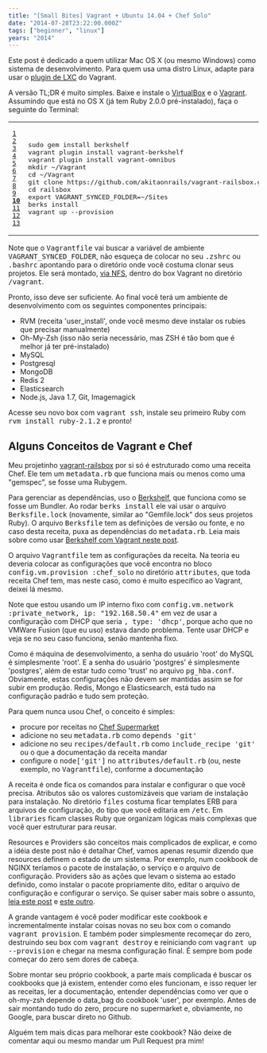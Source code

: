 ```yaml
---
title: "[Small Bites] Vagrant + Ubuntu 14.04 + Chef Solo"
date: "2014-07-28T23:22:00.000Z"
tags: ["beginner", "linux"]
years: "2014"
---
```


<p></p>
<p>Este post é dedicado a quem utilizar Mac OS X (ou mesmo Windows) como sistema de desenvolvimento. Para quem usa uma distro Linux, adapte para usar o <a href="https://github.com/fgrehm/vagrant-lxc">plugin de LXC</a> do Vagrant.</p>
<p>A versão TL;DR é muito simples. Baixe e instale o <a href="https://www.virtualbox.org/wiki/Downloads">VirtualBox</a> e o <a href="http://www.vagrantup.com/downloads.html">Vagrant</a>. Assumindo que está no OS X (já tem Ruby 2.0.0 pré-instalado), faça o seguinte do Terminal:</p>
<table class="CodeRay">
  <tbody>
    <tr>
      <td class="line-numbers" title="double click to toggle" ondblclick="with (this.firstChild.style) { display = (display == '') ? 'none' : '' }"><pre><a href="#n1" name="n1">1</a>
<a href="#n2" name="n2">2</a>
<a href="#n3" name="n3">3</a>
<a href="#n4" name="n4">4</a>
<a href="#n5" name="n5">5</a>
<a href="#n6" name="n6">6</a>
<a href="#n7" name="n7">7</a>
<a href="#n8" name="n8">8</a>
<a href="#n9" name="n9">9</a>
<strong><a href="#n10" name="n10">10</a></strong>
<a href="#n11" name="n11">11</a>
<a href="#n12" name="n12">12</a>
<a href="#n13" name="n13">13</a>
</pre>
      </td>
      <td class="code"><pre>sudo gem install berkshelf
vagrant plugin install vagrant-berkshelf
vagrant plugin install vagrant-omnibus
mkdir ~/Vagrant
cd ~/Vagrant
git clone https://github.com/akitaonrails/vagrant-railsbox.git railsbox
cd railsbox
export VAGRANT_SYNCED_FOLDER=~/Sites
berks install
vagrant up --provision
</pre>
      </td>
    </tr>
  </tbody>
</table>
<p></p>
<p></p>
<p>Note que o <tt>Vagrantfile</tt> vai buscar a variável de ambiente <tt>VAGRANT_SYNCED_FOLDER</tt>, não esqueça de colocar no seu <tt>.zshrc</tt> ou <tt>.bashrc</tt> apontando para o diretório onde você costuma clonar seus projetos. Ele será montado, <a href="https://docs.vagrantup.com/v2/synced-folders/nfs.html">via NFS</a>, dentro do box Vagrant no diretório <tt>/vagrant</tt>.</p>
<p>Pronto, isso deve ser suficiente. Ao final você terá um ambiente de desenvolvimento com os seguintes componentes principais:</p>
<ul>
  <li>RVM (receita 'user_install', onde você mesmo deve instalar os rubies que precisar manualmente)</li>
  <li>Oh-My-Zsh (isso não seria necessário, mas ZSH é tão bom que é melhor já ter pré-instalado)</li>
  <li>MySQL</li>
  <li>Postgresql</li>
  <li>MongoDB</li>
  <li>Redis 2</li>
  <li>Elasticsearch</li>
  <li>Node.js, Java 1.7, Git, Imagemagick</li>
</ul>
<p>Acesse seu novo box com <tt>vagrant ssh</tt>, instale seu primeiro Ruby com <tt>rvm install ruby-2.1.2</tt> e pronto!</p>
<h2>Alguns Conceitos de Vagrant e Chef</h2>
<p>Meu projetinho <a href="https://github.com/akitaonrails/vagrant-railsbox">vagrant-railsbox</a> por si só é estruturado como uma receita Chef. Ele tem um <tt>metadata.rb</tt> que funciona mais ou menos como uma "gemspec", se fosse uma Rubygem.</p>
<p>Para gerenciar as dependências, uso o <a href="https://berkshelf.com/">Berkshelf</a>, que funciona como se fosse um Bundler. Ao rodar <tt>berks install</tt> ele vai usar o arquivo <tt>Berksfile.lock</tt> (novamente, similar ao "Gemfile.lock" dos seus projetos Ruby). O arquivo <tt>Berksfile</tt> tem as definições de versão ou fonte, e no caso desta receita, puxa as dependências do <tt>metadata.rb</tt>. Leia mais sobre como usar <a href="https://misheska.com/blog/2013/06/16/getting-started-writing-chef-cookbooks-the-berkshelf-way/">Berkshelf com Vagrant neste post</a>.</p>
<p>O arquivo <tt>Vagrantfile</tt> tem as configurações da receita. Na teoria eu deveria colocar as configurações que você encontra no bloco <tt>config.vm.provision :chef_solo</tt> no diretório <tt>attributes</tt>, que toda receita Chef tem, mas neste caso, como é muito específico ao Vagrant, deixei lá mesmo.</p>
<p>Note que estou usando um IP interno fixo com <tt>config.vm.network :private_network, ip: "192.168.50.4"</tt> em vez de usar a configuração com DHCP que seria <tt>, type: 'dhcp'</tt>, porque acho que no VMWare Fusion (que eu uso) estava dando problema. Tente usar DHCP e veja se no seu caso funciona, senão mantenha fixo.</p>
<p>Como é máquina de desenvolvimento, a senha do usuário 'root' do MySQL é simplesmente 'root'. E a senha do usuário 'postgres' é simplesmente 'postgres', além de estar tudo como 'trust' no arquivo <tt>pg_hba.conf</tt>. Obviamente, estas configurações não devem ser mantidas assim se for subir em produção. Redis, Mongo e Elasticsearch, está tudo na configuração padrão e tudo sem proteção.</p>
<p>Para quem nunca usou Chef, o conceito é simples:</p>
<ul>
  <li>procure por receitas no <a href="https://supermarket.getchef.com/">Chef Supermarket</a></li>
  <li>adicione no seu <tt>metadata.rb</tt> como <tt>depends 'git'</tt></li>
  <li>adicione no seu <tt>recipes/default.rb</tt> como <tt>include_recipe 'git'</tt> ou o que a documentação da receita mandar</li>
  <li>configure o <tt>node['git']</tt> no <tt>attributes/default.rb</tt> (ou, neste exemplo, no <tt>Vagrantfile</tt>), conforme a documentação</li>
</ul>
<p>A receita é onde fica os comandos para instalar e configurar o que você precisa. Atributos são os valores customizáveis que variam de instalação para instalação. No diretório <tt>files</tt> costuma ficar templates ERB para arquivos de configuração, do tipo que você editaria em <tt>/etc</tt>. Em <tt>libraries</tt> ficam classes Ruby que organizam lógicas mais complexas que você quer estruturar para reusar.</p>
<p>Resources e Providers são conceitos mais complicados de explicar, e como a idéia deste post não é detalhar Chef, vamos apenas resumir dizendo que resources definem o estado de um sistema. Por exemplo, num cookbook de NGINX teríamos o pacote de instalação, o serviço e o arquivo de configuração. Providers são as ações que levam o sistema ao estado definido, como instalar o pacote propriamente dito, editar o arquivo de configuração e configurar o serviço. Se quiser saber mais sobre o assunto, <a href="https://neethack.com/2013/10/understand-chef-lwrp-heavy-version/">leia este post</a> e <a href="https://tech.yipit.com/2013/05/09/advanced-chef-writing-heavy-weight-resource-providers-hwrp/">este outro</a>.</p>
<p>A grande vantagem é você poder modificar este cookbook e incrementalmente instalar coisas novas no seu box com o comando <tt>vagrant provision</tt>. E também poder simplesmente recomeçar do zero, destruindo seu box com <tt>vagrant destroy</tt> e reiniciando com <tt>vagrant up --provision</tt> e chegar na mesma configuração final. É sempre bom pode começar do zero sem dores de cabeça.</p>
<p>Sobre montar seu próprio cookbook, a parte mais complicada é buscar os cookbooks que já existem, entender como eles funcionam, e isso requer ler as receitas, ler a documentação, entender dependências como ver que o oh-my-zsh depende o data_bag do cookbook 'user', por exemplo. Antes de sair montando tudo do zero, procure no supermarket e, obviamente, no Google, para buscar direto no Github.</p>
<p>Alguém tem mais dicas para melhorar este cookbook? Não deixe de comentar aqui ou mesmo mandar um Pull Request pra mim!</p>
<p></p>